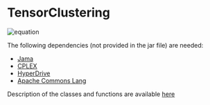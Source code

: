 # TensorClustering
![equation](http://162.243.212.184/varia/clustTens.png)

The following dependencies (not provided in the jar file) are needed:
- [Jama](http://math.nist.gov/javanumerics/jama/Jama-1.0.3.jar)
- [CPLEX](https://www-01.ibm.com/software/commerce/optimization/cplex-optimizer/)
- [HyperDrive](https://github.com/adamierymenko/hyperdrive/blob/master/hyperdrive.jar)
- [Apache Commons Lang](http://apache.belnet.be//commons/lang/binaries/commons-lang3-3.5-bin.tar.gz) 

Description of the classes and functions are available <a href="http://tinyurl.com/stamile/tCluster/doc/" target="_blank">here</a>

